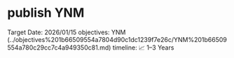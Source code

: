 # publish YNM

Target Date: 2026/01/15
objectives: YNM (../objectives%201b66509554a7804d90c1dc1239f7e26c/YNM%201b66509554a780c29cc7c4a949350c81.md)
timeline: 📈 1–3 Years